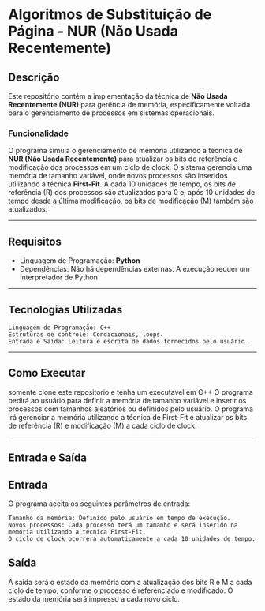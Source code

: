 # Algoritmos de Substituição de Página - NUR (Não Usada Recentemente)

## Descrição

Este repositório contém a implementação da técnica de **Não Usada Recentemente (NUR)** para gerência de memória, especificamente voltada para o gerenciamento de processos em sistemas operacionais.

### Funcionalidade

O programa simula o gerenciamento de memória utilizando a técnica de **NUR (Não Usada Recentemente)** para atualizar os bits de referência e modificação dos processos em um ciclo de clock. O sistema gerencia uma memória de tamanho variável, onde novos processos são inseridos utilizando a técnica **First-Fit**. A cada 10 unidades de tempo, os bits de referência (R) dos processos são atualizados para 0 e, após 10 unidades de tempo desde a última modificação, os bits de modificação (M) também são atualizados.

---

## Requisitos

- Linguagem de Programação: **Python**
- Dependências: Não há dependências externas. A execução requer um interpretador de Python

---

Tecnologias Utilizadas
---
    Linguagem de Programação: C++
    Estruturas de controle: Condicionais, loops.
    Entrada e Saída: Leitura e escrita de dados fornecidos pelo usuário. 
---

## Como Executar

somente clone este repositorio e tenha um executavel em C++
O programa pedirá ao usuário para definir a memória de tamanho variável e inserir os processos com tamanhos aleatórios ou definidos pelo usuário. O programa irá gerenciar a memória utilizando a técnica de First-Fit e atualizar os bits de referência (R) e modificação (M) a cada ciclo de clock.

---
Entrada e Saída
---
Entrada
--

O programa aceita os seguintes parâmetros de entrada:

    Tamanho da memória: Definido pelo usuário em tempo de execução.
    Novos processos: Cada processo terá um tamanho e será inserido na memória utilizando a técnica First-Fit.
    O ciclo de clock ocorrerá automaticamente a cada 10 unidades de tempo.

Saída
---

A saída será o estado da memória com a atualização dos bits R e M a cada ciclo de tempo, conforme o processo é referenciado e modificado. O estado da memória será impresso a cada novo ciclo.

